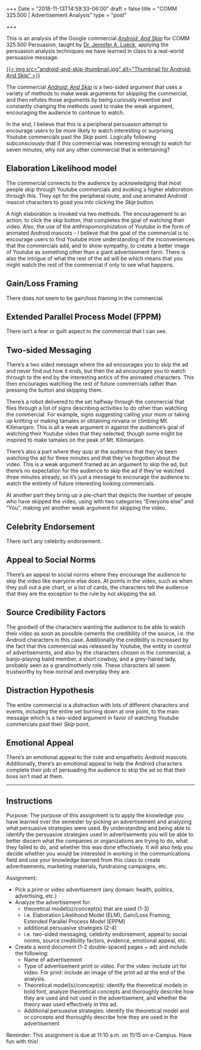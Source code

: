 +++
Date = "2018-11-13T14:59:33-06:00"
draft = false
title = "COMM 325.500 | Advertisement Analysis"
type = "post"

+++

This is an analysis of the Google commercial [_Android: And Skip_][1] for COMM
325.500 Persuasion, taught by [Dr. Jennifer A. Lueck](https://comm.tamu.edu/jennifer-lueck/),
applying the persuasion analysis techniques we have learned in class to a
real-world persuasive message.

[{{< img src="android-and-skip-thumbnail.jpg" alt="Thumbnail for Android: And Skip" >}}][3]

The commercial [_Android: And Skip_][4] is a two-sided argument that uses a
variety of methods to make weak arguments for skipping the commercial, and then
refutes those arguments by being curiously inventive and constantly changing the
methods used to make the weak argument, encouraging the audience to continue to
watch.

In the end, I believe that this is a peripheral persuasion attempt to encourage
users to be more likely to watch interesting or surprising Youtube commercials
past the _Skip_ point. Logically following subconsciously that if this
commercial was interesting enough to watch for seven minutes, why not any other
commercial that is entertaining?

## Elaboration Likelihood model

The commercial connects to the audience by acknowledging that most people skip
through Youtube commercials and evoking a higher elaboration through this. They
opt for the peripheral route, and use animated Android mascot characters to goad
you into clicking the _Skip_ button.

A high elaboration is invoked via two methods. The encouragement to an action,
to click the skip button, that completes the goal of watching their video. Also,
the use of the anthropomorphization of Youtube in the form of animated Android
mascots - I believe that the goal of the commercial is to encourage users to
find Youtube more understanding of the inconveniences that the commercials add,
and to show sympathy, to create a better image of Youtube as something other
than a giant advertisement farm. There is also the intrigue of what the rest of
the ad will be which means that you might watch the rest of the commercial if
only to see what happens.

## Gain/Loss Framing

There does not seem to be gain/loss framing in the commercial.

## Extended Parallel Process Model (FPPM)

There isn’t a fear or guilt aspect to the commercial that I can see.

## Two-sided Messaging

There’s a two sided message where the ad encourages you to skip the ad and never
find out how it ends, but then the ad encourages you to watch through to the end
by the interesting antics of the animated characters. This then encourages
watching the rest of future commercials rather than pressing the button and
skipping them.

There’s a robot delivered to the set halfway through the commercial that flies
through a list of signs describing activities to do other than watching the
commercial. For example, signs suggesting calling your mom or taking up knitting
or making tamales or obtaining nirvana or climbing Mt. Kilimanjaro. This is all
a weak argument in against the audience’s goal of watching their Youtube video
that they selected, though some might be inspired to make tamales on the peak of
Mt. Kilimanjaro.

There’s also a part where they quip at the audience that they’ve been watching
the ad for three minutes and that they’ve forgotten about the video. This is a
weak argument framed as an argument to skip the ad, but there’s no expectation
for the audience to skip the ad if they’ve watched three minutes already, so
it’s just a message to encourage the audience to watch the entirety of future
interesting looking commercials.

At another part they bring up a pie-chart that depicts the number of people who
have skipped the video, using with two categories “Everyone else” and “You”,
making yet another weak argument for skipping the video.

## Celebrity Endorsement

There isn’t any celebrity endorsement.

## Appeal to Social Norms

There’s an appeal to social norms where they encourage the audience to skip the
video like everyone else does. At points in the video, such as when they pull
out a pie chart, or a list of cards, the characters tell the audience that they
are the exception to the rule by not skipping the ad.

## Source Credibility Factors

The goodwill of the characters wanting the audience to be able to watch their
video as soon as possible cements the credibility of the source, i.e. the
Android characters in this case. Additionally the credibility is increased by
the fact that this commercial was released by Youtube, the entity in control of
advertisements, and also by the characters chosen in the commercial, a
banjo-playing band member, a short cowboy, and a grey-haired lady, probably seen
as a grandmotherly role. These characters all seem trustworthy by how normal and
everyday they are.

## Distraction Hypothesis

The entire commercial is a distraction with lots of different characters and
events, including the entire set burning down at one point, to the main message
which is a two-sided argument in favor of watching Youtube commercials past
their _Skip_ point.

## Emotional Appeal

There’s an emotional appeal to the cute and empathetic Android mascots.
Additionally, there’s an emotional appeal to help the Android characters
complete their job of persuading the audience to skip the ad so that their boss
isn’t mad at them.

---

## Instructions

Purpose: The purpose of this assignment is to apply the knowledge you have
learned over the semester by picking an advertisement and analyzing what
persuasive strategies were used. By understanding and being able to identify the
persuasive strategies used in advertisements you will be able to better discern
what the companies or organizations are trying to do, what they failed to do,
and whether this was done effectively. It will also help you decide whether you
would be interested in working in the communications field and use your
knowledge learned from this class to create advertisements, marketing materials,
fundraising campaigns, etc.

Assignment:

- Pick a print or video advertisement (any domain: health, politics,
  advertising, etc.)
- Analyze the advertisement for:
  - theoretical model(s)/concept(s) that are used (1-3)
  - i.e. Elaboration Likelihood Model (ELM), Gain/Loss Framing, Extended
    Parallel Process Model (EPPM)
  - additional persuasive strategies (2-4)
  - i.e. two-sided messaging, celebrity endorsement, appeal to social norms,
    source credibility factors, evidence, emotional appeal, etc.
- Create a word document (1-2 double-spaced pages + ad) and include the
  following:
  - Name of advertisement
  - Type of advertisement print or video. For the video: include url for video.
    For print: include an image of the print ad at the end of the analysis.
  - Theoretical model(s)/concept(s): identify the theoretical models in bold
    font, analyze theoretical concepts and thoroughly describe how they are used
    and not used in the advertisement, and whether the theory was used
    effectively in this ad.
  - Additional persuasive strategies: identify the theoretical model and or
    concepts and thoroughly describe how they are used in the advertisement

Reminder: This assignment is due at 11:10 a.m. on 11/15 on e-Campus. Have fun with this!

[1]: https://youtu.be/rDPopoBL698
[3]: https://youtu.be/rDPopoBL698
[4]: https://youtu.be/rDPopoBL698
